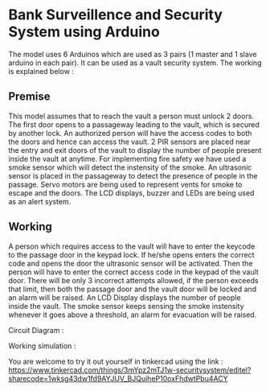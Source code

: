 # Bank Surveillence and Security System using Arduino
 
The model uses 6 Arduinos which are used as 3 pairs (1 master and 1 slave arduino in each pair). It can be used as a vault security system. The working is explained below  :<br/>

## Premise
This model assumes that to reach the vault a person must unlock 2 doors. The first door opens to a passageway leading to the vault, which is secured by another lock. An authorized person will have the access codes to both the doors and hence can access the vault. 2 PIR sensors are placed near the entry and exit doors of the vault to display the number of people present inside the vault at anytime. For implementing fire safety we have used a smoke sensor which will detect the instensity of the smoke. An ultrasonic sensor is placed in the passageway to detect the presence of people in the passage. Servo motors are being used to represent vents for smoke to escape and the doors. The LCD displays, buzzer and LEDs are being used as an alert system.

## Working 
A person which requires access to the vault will have to enter the keycode to the passage door in the keypad lock. If he/she opens enters the correct code and opens the door the ultrasonic sensor will be activated. Then the person will have to enter the correct access code in the keypad of the vault door. There will be only 3 incorrect attempts allowed, if the person exceeds that limit, then both the passage door and the vault door will be locked and an alarm will be raised. An LCD Display displays the number of people inside the vault. The smoke sensor keeps sensing the smoke instensity whenever it goes above a threshold, an alarm for evacuation will be raised.

Circuit Diagram :










Working simulation :





You are welcome to try it out yourself in tinkercad using the link : https://www.tinkercad.com/things/3mYpz2mTJ1w-securitysystem/editel?sharecode=1wksg43dw1fd9AYJUV_BJQuiheP10oxFhdwtPbu4ACY
